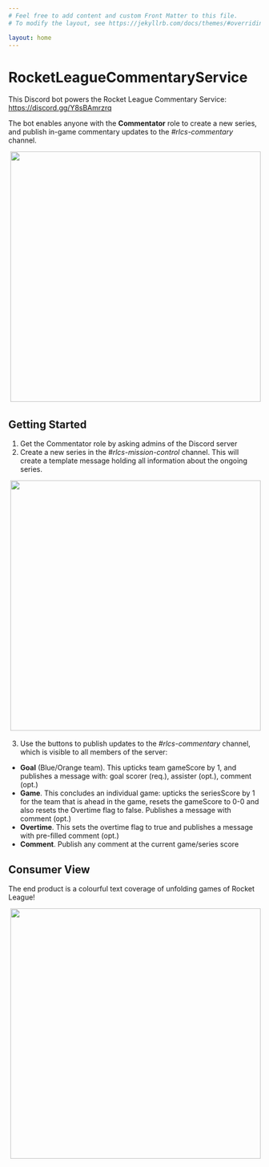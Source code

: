 ```yaml
---
# Feel free to add content and custom Front Matter to this file.
# To modify the layout, see https://jekyllrb.com/docs/themes/#overriding-theme-defaults

layout: home
---
```


# RocketLeagueCommentaryService

This Discord bot powers the Rocket League Commentary Service: https://discord.gg/Y8sBAmrzrq

The bot enables anyone with the **Commentator** role to create a new series, and publish in-game commentary updates to the _#rlcs-commentary_ channel.

![]() <img src="https://user-images.githubusercontent.com/49768006/209008160-2f85d409-668a-43cc-bc04-5504964fe77d.PNG"  width="500">


## Getting Started

1. Get the Commentator role by asking admins of the Discord server
2. Create a new series in the _#rlcs-mission-control_ channel.  This will create a template message holding all information about the ongoing series.

![]() <img src="https://user-images.githubusercontent.com/49768006/209007396-d6780d1f-2c8a-4f7b-bd21-a01e59de8bcd.png"  width="500">

3. Use the buttons to publish updates to the _#rlcs-commentary_ channel, which is visible to all members of the server:
- **Goal** (Blue/Orange team).  This upticks team gameScore by 1, and publishes a message with: goal scorer (req.), assister (opt.), comment (opt.)
- **Game**.  This concludes an individual game: upticks the seriesScore by 1 for the team that is ahead in the game, resets the gameScore to 0-0 and also resets the Overtime flag to false.  Publishes a message with comment (opt.)
- **Overtime**.  This sets the overtime flag to true and publishes a message with pre-filled comment (opt.)
- **Comment**.  Publish any comment at the current game/series score

## Consumer View

The end product is a colourful text coverage of unfolding games of Rocket League!

![]() <img src="https://user-images.githubusercontent.com/49768006/209010722-4f6fa6b3-759e-448d-acb5-ed61cd644568.jpg"  width="500">

